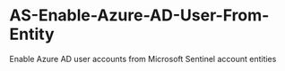 # AS-Enable-Azure-AD-User-From-Entity
Enable Azure AD user accounts from Microsoft Sentinel account entities
